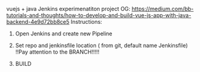 vuejs + java Jenkins experimenatiton project
OG: https://medium.com/bb-tutorials-and-thoughts/how-to-develop-and-build-vue-js-app-with-java-backend-4e9d72bb8ce5
Instructions:

1. Open Jenkins and create new Pipeline

2. Set repo and jenkinsfile location ( from git, default name Jenkinsfile) !!Pay attention to the BRANCH!!!!!

3. BUILD
